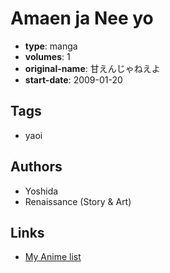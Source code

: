 # Amaen ja Nee yo

-   **type**: manga
-   **volumes**: 1
-   **original-name**: 甘えんじゃねえよ
-   **start-date**: 2009-01-20

## Tags

-   yaoi

## Authors

-   Yoshida
-   Renaissance (Story & Art)

## Links

-   [My Anime list](https://myanimelist.net/manga/18970/Amaen_ja_Nee_yo)
